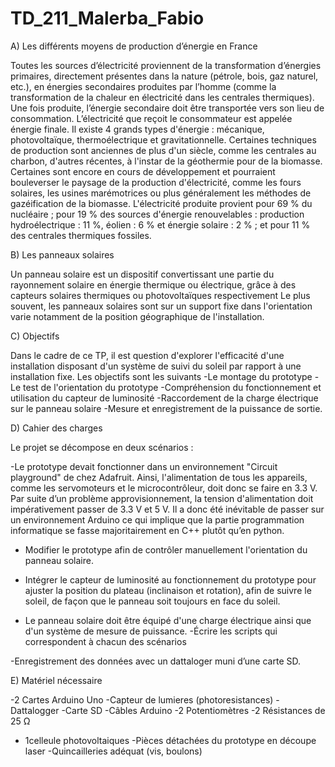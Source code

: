 # TD_211_Malerba_Fabio
 
A)	Les différents moyens de production d’énergie en France


Toutes les sources d’électricité proviennent de la transformation d’énergies primaires, directement présentes dans la nature (pétrole, bois, gaz naturel, etc.), en énergies secondaires produites par l’homme (comme la transformation de la chaleur en électricité dans les centrales thermiques). Une fois produite, l’énergie secondaire doit être transportée vers son lieu de consommation. L’électricité que reçoit le consommateur est appelée énergie finale.
 Il existe 4 grands types d'énergie : mécanique, photovoltaïque, thermoélectrique et gravitationnelle. Certaines techniques de production sont anciennes de plus d'un siècle, comme les centrales au charbon, d'autres récentes, à l'instar de la géothermie pour de la biomasse. Certaines sont encore en cours de développement et pourraient bouleverser le paysage de la production d'électricité, comme les fours solaires, les usines marémotrices ou plus généralement les méthodes de gazéification de la biomasse. L'électricité produite provient pour 69 % du nucléaire ; pour 19 % des sources d'énergie renouvelables : production hydroélectrique : 11 %, éolien : 6 % et énergie solaire : 2 % ; et pour 11 % des centrales thermiques fossiles.

B)	Les panneaux solaires


 Un panneau solaire est un dispositif convertissant une partie du rayonnement solaire en énergie thermique ou électrique, grâce à des capteurs solaires thermiques ou photovoltaïques respectivement
Le plus souvent, les panneaux solaires sont sur un support fixe dans l'orientation varie notamment de la position géographique de l'installation.


C)	Objectifs

Dans le cadre de ce TP, il est question d'explorer l'efficacité d'une installation disposant d'un système de suivi du soleil par rapport à une installation fixe. Les objectifs sont les suivants
-Le montage du prototype 
-Le test de l'orientation du prototype
-Compréhension du fonctionnement et utilisation du capteur de luminosité 
-Raccordement de la charge électrique sur le panneau solaire
-Mesure et enregistrement de la puissance de sortie.


D)	Cahier des charges


Le projet se décompose en deux scénarios : 

-Le prototype devait fonctionner dans un environnement "Circuit playground" de chez Adafruit. Ainsi, l'alimentation de tous les appareils, comme les servomoteurs et le microcontrôleur, doit donc se faire en 3.3 V. Par suite d’un problème approvisionnement, la tension d'alimentation doit impérativement passer de 3.3 V et 5 V.
Il a donc été inévitable de passer sur un environnement Arduino ce qui implique que la partie programmation informatique se fasse majoritairement en C++ plutôt qu’en python.

- Modifier le prototype afin de contrôler manuellement l'orientation du panneau solaire.
- Intégrer le capteur de luminosité au fonctionnement du prototype pour ajuster la position du plateau (inclinaison et rotation), afin de suivre le soleil, de façon que le panneau soit toujours en face du soleil.
		
- Le panneau solaire doit être équipé d'une charge électrique ainsi que d'un système de mesure de puissance.
-Écrire les scripts qui correspondent à chacun des scénarios

-Enregistrement des données avec un dattaloger muni d’une carte SD.



E)	Matériel nécessaire


-2 Cartes Arduino Uno
-Capteur de lumieres (photoresistances)
-Dattalogger
-Carte SD
-Câbles Arduino
-2 Potentiomètres
-2 Résistances de 25 Ω
- 1celleule photovoltaiques
-Pièces détachées du prototype en découpe laser
-Quincailleries adéquat (vis, boulons)

